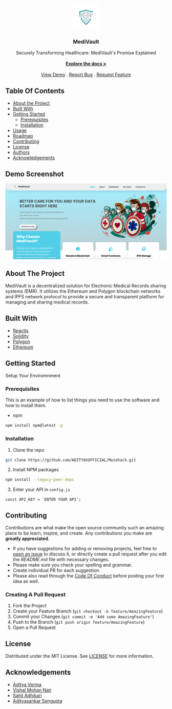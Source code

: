<br/>
<p align="center">
  <a href="">
    <img src="https://raw.githubusercontent.com/ADITYAVOFFICIAL/Mozohack/main/src/assets/img/logo/Symbol.png?token=GHSAT0AAAAAACQA5BH3SJ3MCMBSUTONALKAZQMLBMQ" alt="Logo" width="80" height="80">
  </a>

  <h3 align="center">MediVault</h3>

  <p align="center">
    Securely Transforming Healthcare: MediVault's Promise Explained
    <br/>
    <br/>
    <a href="https://github.com/ADITYAVOFFICIAL/MOZOHACK"><strong>Explore the docs »</strong></a>
    <br/>
    <br/>
    <a href="https://mozohack.vercel.app/">View Demo</a>
    .
    <a href="https://github.com/ADITYAVOFFICIAL/Mozohack/issues">Report Bug</a>
    .
    <a href="https://github.com/ADITYAVOFFICIAL/Mozohack/issues">Request Feature</a>
  </p>
</p>



## Table Of Contents

* [About the Project](#about-the-project)
* [Built With](#built-with)
* [Getting Started](#getting-started)
  * [Prerequisites](#prerequisites)
  * [Installation](#installation)
* [Usage](#usage)
* [Roadmap](#roadmap)
* [Contributing](#contributing)
* [License](#license)
* [Authors](#authors)
* [Acknowledgements](#acknowledgements)

## Demo Screenshot

![Screen Shot](https://raw.githubusercontent.com/ADITYAVOFFICIAL/Mozohack/main/public/ss.png?token=GHSAT0AAAAAACQA5BH2INK4UQEUSNS7U2I2ZQMLEEQ)

## About The Project

MediVault is a decentralized solution for Electronic Medical Records sharing systems (EMR). It utilizes the Ethereum and Polygon blockchain networks and IPFS network protocol to provide a secure and transparent platform for managing and sharing medical records.

## Built With

* [Reactjs]()
* [Solidity]()
* [Polygon]()
* [Ethereum]()

## Getting Started

Setup Your Enviromnment

### Prerequisites

This is an example of how to list things you need to use the software and how to install them.

* npm

```sh
npm install npm@latest -g
```

### Installation



1. Clone the repo

```sh
git clone https://github.com/ADITYAVOFFICIAL/Mozohack.git
```

2. Install NPM packages

```sh
npm install --legacy-peer-deps
```

3. Enter your API in `config.js`

```JS
const API_KEY = 'ENTER YOUR API';
```

## Contributing

Contributions are what make the open source community such an amazing place to be learn, inspire, and create. Any contributions you make are **greatly appreciated**.
* If you have suggestions for adding or removing projects, feel free to [open an issue](https://github.com/ADITYAVOFFICIAL/Mozohack/issues/new) to discuss it, or directly create a pull request after you edit the *README.md* file with necessary changes.
* Please make sure you check your spelling and grammar.
* Create individual PR for each suggestion.
* Please also read through the [Code Of Conduct](https://github.com/ADITYAVOFFICIAL/Mozohack/blob/main/CODE_OF_CONDUCT.md) before posting your first idea as well.

### Creating A Pull Request

1. Fork the Project
2. Create your Feature Branch (`git checkout -b feature/AmazingFeature`)
3. Commit your Changes (`git commit -m 'Add some AmazingFeature'`)
4. Push to the Branch (`git push origin feature/AmazingFeature`)
5. Open a Pull Request

## License

Distributed under the MIT License. See [LICENSE](https://github.com/ADITYAVOFFICIAL/Mozohack/blob/main/LICENSE.md) for more information.


## Acknowledgements

* [Aditya Verma](https://github.com/ADITYAVOFFICIAL/Mavericks)
* [Vishal Mohan Nair](https://github.com/Whis2903)
* [Sahil Adhikari](https://github.com/Sahilopl)
* [Adityasankar Sengupta](https://github.com/Adityasankar5)
